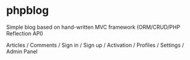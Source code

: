 # phpblog
Simple blog based on hand-written MVC framework (ORM/CRUD/PHP Reflection API)

Articles / Comments / Sign in / Sign up / Activation /  Profiles / Settings / Admin Panel
